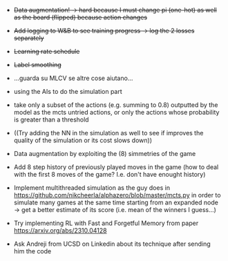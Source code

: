 * ~~Data augmentation! -> hard because I must change pi (one-hot) as well as the board (flipped) because action changes~~
* ~~Add logging to W&B to see training progress -> log the 2 losses separately~~
* ~~Learning rate schedule~~
* ~~Label smoothing~~
* ...guarda su MLCV se altre cose aiutano...

* using the AIs to do the simulation part
* take only a subset of the actions (e.g. summing to 0.8) outputted by the model as the mcts untried actions, or only the actions whose probability is greater than a threshold
* ((Try adding the NN in the simulation as well to see if improves the quality of the simulation or its cost slows down))
* Data augmentation by exploiting the (8) simmetries of the game
* Add 8 step history of previously played moves in the game (how to deal with the first 8 moves of the game? I.e. don't have enought history)

* Implement multithreaded simulation as the guy does in https://github.com/nikcheerla/alphazero/blob/master/mcts.py in order to simulate many games at the same time starting from an expanded node -> get a better estimate of its score (i.e. mean of the winners I guess...)
* Try implementing RL with Fast and Forgetful Memory from paper https://arxiv.org/abs/2310.04128
* Ask Andreji from UCSD on Linkedin about its technique after sending him the code